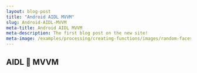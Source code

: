 ```yaml
---
layout: blog-post
title: "Android AIDL MVVM"
slug: Android-AIDL-MVVM 
meta-title: Android AIDL MVVM
meta-description: The first blog post on the new site!
meta-image: /examples/processing/creating-functions/images/random-faces-2.png
---
```


## AIDL :link: MVVM